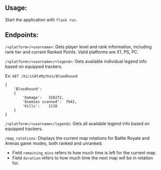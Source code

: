 ## Usage:

Start the application with `flask run`.

## Endpoints:

`/<platform>/<username>`:
Gets player level and rank information, including rank tier and current Ranked Points. Valid platforms are X1, PS, PC.

`/<platform>/<username>/<legend>`:
Gets available individual legend info based on equipped trackers. 

Ex: `GET /X1/iCATxMythos/Bloodhound`
```
{
    'Bloodhound':
    {
        'Damage':	328272,
        'Enemies scanned':	7942,
        'Kills':	1110
    }
}
```

`/<platform>/<username>/legends`:
Gets all available legend info based on equipped trackers. 

`/map_rotations`:
Displays the current map rotations for Battle Royale and Arenas game modes, both ranked and unranked.
* Field `remaining_mins` refers to how much time is left for the current map.
* Field `duration` refers to how much time the next map will be in rotation for.


